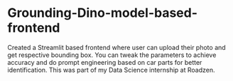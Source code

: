 # Grounding-Dino-model-based-frontend
Created a Streamlit based frontend where user can upload their photo and get respective bounding box. You can tweak the parameters to achieve accuracy and do prompt engineering based on car parts for better identification.
This was part of my Data Science internship at Roadzen.
